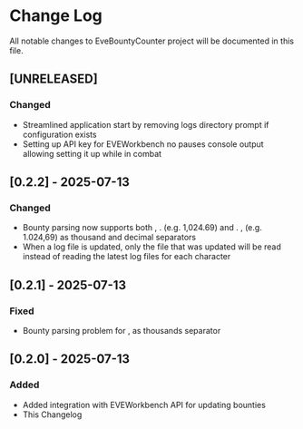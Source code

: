 # Change Log

All notable changes to EveBountyCounter project will be documented in this file.

## [UNRELEASED]

### Changed
- Streamlined application start by removing logs directory prompt if configuration exists
- Setting up API key for EVEWorkbench no pauses console output allowing setting it up while in combat

## [0.2.2] - 2025-07-13

### Changed
- Bounty parsing now supports both , . (e.g. 1,024.69) and . , (e.g. 1.024,69) as thousand and decimal separators
- When a log file is updated, only the file that was updated will be read instead of reading the latest log files for each character

## [0.2.1] - 2025-07-13

### Fixed
- Bounty parsing problem for , as thousands separator

## [0.2.0] - 2025-07-13

### Added
- Added integration with EVEWorkbench API for updating bounties
- This Changelog
